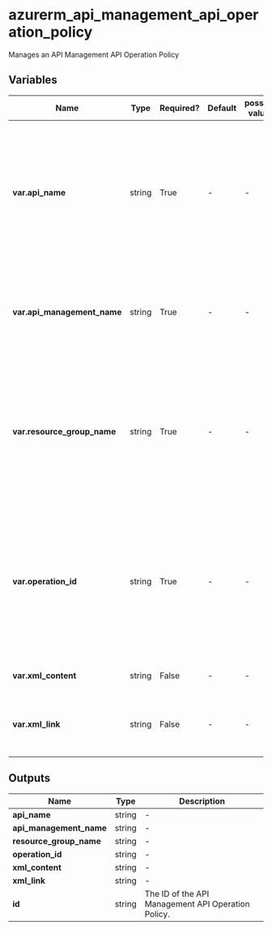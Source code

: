 # azurerm_api_management_api_operation_policy

Manages an API Management API Operation Policy

## Variables

| Name | Type | Required? | Default  | possible values | Description |
| ---- | ---- | --------- | -------- | ----------- | ----------- |
| **var.api_name** | string | True | -  |  -  | The name of the API within the API Management Service where the Operation exists. Changing this forces a new resource to be created. | 
| **var.api_management_name** | string | True | -  |  -  | The name of the API Management Service. Changing this forces a new resource to be created. | 
| **var.resource_group_name** | string | True | -  |  -  | The name of the Resource Group in which the API Management Service exists. Changing this forces a new resource to be created. | 
| **var.operation_id** | string | True | -  |  -  | The operation identifier within an API. Must be unique in the current API Management service instance. Changing this forces a new resource to be created. | 
| **var.xml_content** | string | False | -  |  -  | The XML Content for this Policy. | 
| **var.xml_link** | string | False | -  |  -  | A link to a Policy XML Document, which must be publicly available. | 



## Outputs

| Name | Type | Description |
| ---- | ---- | --------- | 
| **api_name** | string  | - | 
| **api_management_name** | string  | - | 
| **resource_group_name** | string  | - | 
| **operation_id** | string  | - | 
| **xml_content** | string  | - | 
| **xml_link** | string  | - | 
| **id** | string  | The ID of the API Management API Operation Policy. | 